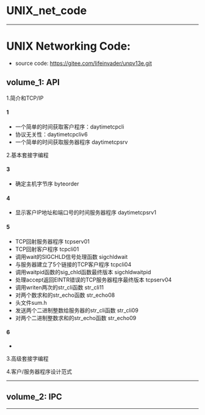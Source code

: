 # UNIX_net_code
---
# UNIX Networking Code:
- source code: https://gitee.com/lifeinvader/unpv13e.git

## volume_1: API
1.简介和TCP/IP
#### 1
- 一个简单的时间获取客户程序：daytimetcpcli
- 协议无关性：daytimetcpcliv6
- 一个简单的时间获取服务器程序 daytimetcpsrv

2.基本套接字编程
#### 3
- 确定主机字节序 byteorder
#### 4
- 显示客户IP地址和端口号的时间服务器程序 daytimetcpsrv1
#### 5
- TCP回射服务器程序 tcpserv01
- TCP回射客户程序   tcpcli01
- 调用wait的SIGCHLD信号处理函数 sigchldwait
- 与服务器建立了5个链接的TCP客户程序 tcpcli04
- 调用waitpid函数的sig_chld函数最终版本 sigchldwaitpid
- 处理accept返回EINTR错误的TCP服务器程序最终版本 tcpserv04
- 调用writen两次的str_cli函数 str_cli11
- 对两个数求和的str_echo函数 str_echo08
- 头文件sum.h
- 发送两个二进制整数给服务器的str_cli函数 str_cli09
- 对两个二进制整数求和的str_echo函数 str_echo09
#### 6
-

3.高级套接字编程

4.客户/服务器程序设计范式

---

## volume_2: IPC

---

